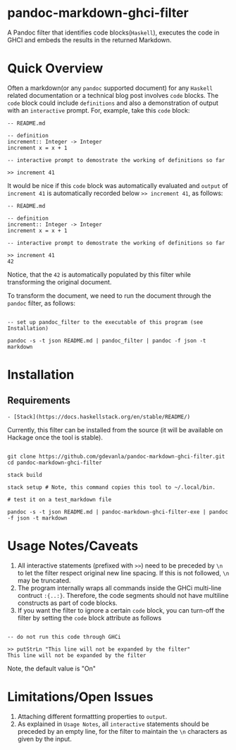pandoc-markdown-ghci-filter
===========================

A Pandoc filter that identifies code blocks(`Haskell`), executes the
code in GHCI and embeds the results in the returned Markdown.

Quick Overview
==============

Often a markdown(or any `pandoc` supported document) for any `Haskell`
related documentation or a technical blog post involves `code` blocks.
The `code` block could include `definitions` and also a demonstration of
output with an `interactive` prompt. For, example, take this `code`
block:

``` {.haskell code-filter="Off"}
-- README.md

-- definition
increment:: Integer -> Integer
increment x = x + 1

-- interactive prompt to demostrate the working of definitions so far

>> increment 41
```

It would be nice if this `code` block was automatically evaluated and
`output` of `increment 41` is automatically recorded below
`>> increment 41`, as follows:

``` {.haskell}
-- README.md

-- definition
increment:: Integer -> Integer
increment x = x + 1

-- interactive prompt to demostrate the working of definitions so far

>> increment 41
42

```

Notice, that the `42` is automatically populated by this filter while
transforming the original document.

To transform the document, we need to run the document through the
`pandoc` filter, as follows:

``` {.shell}

-- set up pandoc_filter to the executable of this program (see Installation)

pandoc -s -t json README.md | pandoc_filter | pandoc -f json -t markdown
```

Installation
============

Requirements
------------

    - [Stack](https://docs.haskellstack.org/en/stable/README/)

Currently, this filter can be installed from the source (it will be
available on Hackage once the tool is stable).

``` {.shell}

git clone https://github.com/gdevanla/pandoc-markdown-ghci-filter.git
cd pandoc-markdown-ghci-filter

stack build

stack setup # Note, this command copies this tool to ~/.local/bin.

# test it on a test_markdown file

pandoc -s -t json README.md | pandoc-markdown-ghci-filter-exe | pandoc -f json -t markdown
```

Usage Notes/Caveats
===================

1.  All interactive statements (prefixed with `>>`) need to be preceded
    by `\n` to let the filter respect original new line spacing. If this
    is not followed, `\n` may be truncated.
2.  The program internally wraps all commands inside the GHCi multi-line
    contruct `:{..:}`. Therefore, the code segments should not have
    multiline constructs as part of code blocks.
3.  If you want the filter to ignore a certain `code` block, you can
    turn-off the filter by setting the `code` block attribute as follows

``` {.haskell code_filter="Off"}

-- do not run this code through GHCi

>> putStrLn "This line will not be expanded by the filter"
This line will not be expanded by the filter

```

Note, the default value is "On"

Limitations/Open Issues
=======================

1.  Attaching different formattting properties to `output`.
2.  As explained in `Usage Notes`, all `interactive` statements should
    be preceded by an empty line, for the filter to maintain the `\n`
    characters as given by the input.

